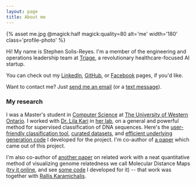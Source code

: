 ```yaml
---
layout: page
title: About me
---
```


{% asset me.jpg @magick:half magick:quality=80 alt='me' width='180' class='profile-photo' %}

Hi! My name is Stephen Solis-Reyes. I'm a member of the engineering and operations leadership team at [Triage](https://www.triage.com), a revolutionary healthcare-focused AI startup.

You can check out my [LinkedIn](https://www.linkedin.com/in/stephensolisreyes), [GitHub](https://github.com/stephensolis), or [Facebook](https://www.facebook.com/StephenSolisReyes) pages, if you'd like.

Want to contact me? Just [send me an email](mailto:stephsolis@gmail.com) (or a [text message](sms:1-226-448-1436)).

### My research

I was a Master's student in [Computer Science](https://www.csd.uwo.ca) at [The University of Western Ontario](https://www.uwo.ca). I worked with [Dr. Lila Kari](https://cs.uwaterloo.ca/~lila/) in [her lab](https://www.csd.uwo.ca/~lila/biocomplab.html), on a general and powerful method for supervised classification of DNA sequences. Here's the [user-friendly classification tool](https://github.com/stephensolis/kameris), [curated datasets](https://github.com/stephensolis/kameris-experiments), and [efficient underlying generation code](https://github.com/stephensolis/kameris-backend) I developed for the project. I'm co-author of [a paper](https://www.biorxiv.org/content/early/2018/07/05/362780) which came out of this project.

I'm also co-author of [another paper](http://bmcbioinformatics.biomedcentral.com/articles/10.1186/s12859-016-1157-8) on related work with a neat quantitative method of visualizing genome relatedness we call Molecular Distance Maps ([try it online](http://rallis.github.io/MoDMaps3D), and see [some code](https://github.com/stephensolis/modmap-generator) I developed for it) -- that work was together with [Rallis Karamichalis](https://www.csd.uwo.ca/~rkaramic).
